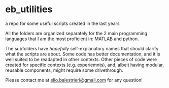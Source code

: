 # eb_utilities
a repo for some useful scripts created in the last years

All the folders are organized separately for the 2 main programming languages that I am the most proficient in: MATLAB and python.

The subfolders have *hopefully* self-explanatory names that should clarify what the scripts are about.
Some code has better documentation, and it is well suited to be readapted in other contexts.
Other pieces of code were created for specific contexts (e.g. experiemnts), and, albeit having modular, reusable components, might require some drivethrough.

Please contact me at elio.balestrieri@gmail.com for any question!


